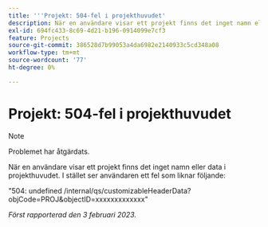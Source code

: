 ```yaml
---
title: '''Projekt: 504-fel i projekthuvudet'
description: När en användare visar ett projekt finns det inget namn eller data i projekthuvudet. Användaren ser i stället ett fel.
exl-id: 694fc433-8c69-4d21-b196-0914099e7cf3
feature: Projects
source-git-commit: 386528d7b99053a4da6982e2140933c5cd348a08
workflow-type: tm+mt
source-wordcount: '77'
ht-degree: 0%

---
```


# Projekt: 504-fel i projekthuvudet

>[!NOTE]
>
>Problemet har åtgärdats.

När en användare visar ett projekt finns det inget namn eller data i projekthuvudet. I stället ser användaren ett fel som liknar följande:

&quot;504: undefined /internal/qs/customizableHeaderData?objCode=PROJ&amp;objectID=xxxxxxxxxxxxx&quot;

_Först rapporterad den 3 februari 2023._
